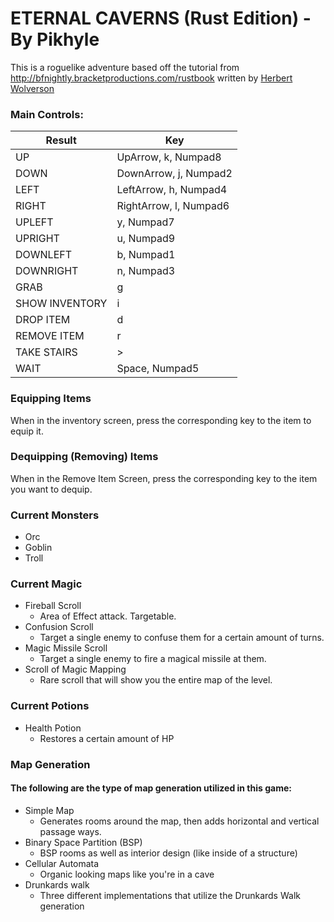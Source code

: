 # ETERNAL CAVERNS (Rust Edition) - By Pikhyle

This is a roguelike adventure based off the tutorial from http://bfnightly.bracketproductions.com/rustbook
written by [Herbert Wolverson](https://github.com/thebracket)

### Main Controls:
| Result        | Key                   |
|---------------|-----------------------|
| UP            | UpArrow, k, Numpad8   |
| DOWN          | DownArrow, j, Numpad2 |
| LEFT          | LeftArrow, h, Numpad4 |
| RIGHT         | RightArrow, l, Numpad6|
| UPLEFT        | y, Numpad7            |
| UPRIGHT       | u, Numpad9            |
| DOWNLEFT      | b, Numpad1            |
| DOWNRIGHT     | n, Numpad3            |
| GRAB          | g                     |
| SHOW INVENTORY| i                     |
| DROP ITEM     | d                     |
| REMOVE ITEM   | r                     |
| TAKE STAIRS   | >                     |
| WAIT          | Space, Numpad5        |

### Equipping Items
When in the inventory screen, press the corresponding key to the item to equip it. 

### Dequipping (Removing) Items
When in the Remove Item Screen, press the corresponding key to the item you want to dequip.

### Current Monsters
- Orc
- Goblin
- Troll

### Current Magic
- Fireball Scroll
    - Area of Effect attack. Targetable.
- Confusion Scroll
    - Target a single enemy to confuse them for a certain amount of turns.
- Magic Missile Scroll
    - Target a single enemy to fire a magical missile at them.
- Scroll of Magic Mapping
    - Rare scroll that will show you the entire map of the level.
    
### Current Potions
- Health Potion
    - Restores a certain amount of HP
  
### Map Generation

#### The following are the type of map generation utilized in this game:
- Simple Map
  - Generates rooms around the map, then adds horizontal and vertical passage ways.
- Binary Space Partition (BSP) 
  - BSP rooms as well as interior design (like inside of a structure)
- Cellular Automata
  - Organic looking maps like you're in a cave
- Drunkards walk
  - Three different implementations that utilize the Drunkards Walk generation
